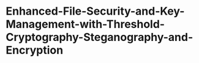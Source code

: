 # Enhanced-File-Security-and-Key-Management-with-Threshold-Cryptography-Steganography-and-Encryption